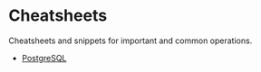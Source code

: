 # Cheatsheets

Cheatsheets and snippets for important and common operations.

- [PostgreSQL](./postgresql)

